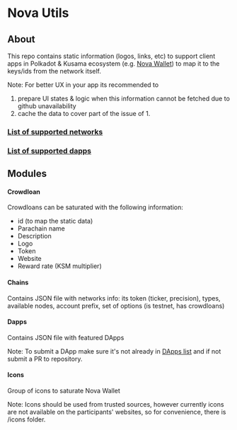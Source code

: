 # Nova Utils

## About
This repo contains static information (logos, links, etc) to support client apps in Polkadot & Kusama ecosystem (e.g. [Nova Wallet]) to map it to the keys/ids from the network itself.

Note: For better UX in your app its recommended to
1. prepare UI states & logic when this information cannot be fetched due to github unavailability
2. cache the data to cover part of the issue of 1.

### [List of supported networks](https://github.com/nova-wallet/nova-utils/tree/master/chains#list-of-supported-networks)
### [List of supported dapps](https://github.com/nova-wallet/nova-utils/tree/master/dapps#list-of-supported-dapps)

## Modules
#### Crowdloan
Crowdloans can be saturated with the following information:
* id (to map the static data)
* Parachain name
* Description
* Logo
* Token
* Website
* Reward rate (KSM multiplier)

#### Chains
Contains JSON file with networks info: its token (ticker, precision), types, available nodes, account prefix, set of options (is testnet, has crowdloans)

#### Dapps
Contains JSON file with featured DApps

Note: To submit a DApp make sure it's not already in [DApps list](https://github.com/nova-wallet/nova-utils/tree/master/dapps#list-of-supported-networks) and if not submit a PR to repository.

#### Icons
Group of icons to saturate Nova Wallet

Note: Icons should be used from trusted sources, however currently icons are not available on the participants' websites, so for convenience, there is /icons folder.

[Nova Wallet]: https://t.me/novawallet